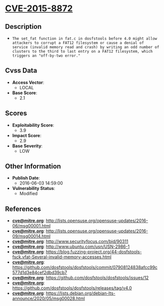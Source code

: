 
# [CVE-2015-8872](https://cve.mitre.org/cgi-bin/cvename.cgi?name=CVE-2015-8872)

## Description

- `The set_fat function in fat.c in dosfstools before 4.0 might allow attackers to corrupt a FAT12 filesystem or cause a denial of service (invalid memory read and crash) by writing an odd number of clusters to the third to last entry on a FAT12 filesystem, which triggers an "off-by-two error."`

## Cvss Data

- **Access Vector**:
  - LOCAL
- **Base Score**:
  - 2.1

## Scores

- **Exploitability Score**:
  - 3.9
- **Impact Score**:
  - 2.9
- **Base Severity**:
  - LOW

## Other Information

- **Publish Date**:
  - 2016-06-03 14:59:00
- **Vulnerability Status**:
  - Modified

## References

- **cve@mitre.org**: http://lists.opensuse.org/opensuse-updates/2016-06/msg00001.html
- **cve@mitre.org**: http://lists.opensuse.org/opensuse-updates/2016-09/msg00014.html
- **cve@mitre.org**: http://www.securityfocus.com/bid/90311
- **cve@mitre.org**: http://www.ubuntu.com/usn/USN-2986-1
- **cve@mitre.org**: https://blog.fuzzing-project.org/44-dosfstools-fsck.vfat-Several-invalid-memory-accesses.html
- **cve@mitre.org**: https://github.com/dosfstools/dosfstools/commit/07908124838afcc99c577d1d3e84cef2dbd39cb7
- **cve@mitre.org**: https://github.com/dosfstools/dosfstools/issues/12
- **cve@mitre.org**: https://github.com/dosfstools/dosfstools/releases/tag/v4.0
- **cve@mitre.org**: https://lists.debian.org/debian-lts-announce/2020/05/msg00028.html
